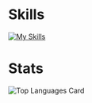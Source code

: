 # Skills 
[![My Skills](https://skillicons.dev/icons?i=html,tailwind,js,vue,react,py,fastapi,go,docker)](https://skillicons.dev)
# Stats
![Top Languages Card](https://github-readme-stats.vercel.app/api/top-langs/?username=yuichiroooo&layout=compact)
